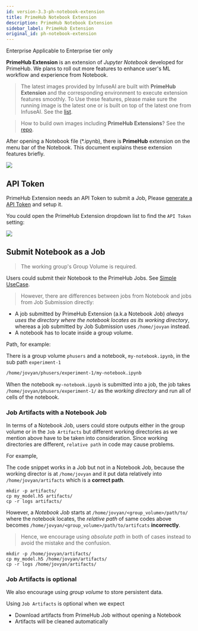 ```yaml
---
id: version-3.3-ph-notebook-extension
title: PrimeHub Notebook Extension
description: PrimeHub Notebook Extension
sidebar_label: PrimeHub Extension
original_id: ph-notebook-extension
---
```


<div class="ee-only tooltip">Enterprise
  <span class="tooltiptext">Applicable to Enterprise tier only</span>
</div>

**PrimeHub Extension** is an extension of *Jupyter Notebook* developed for PrimeHub. We plans to roll out more features to enhance user's ML workflow and experience from Notebook.


>The latest images provided by InfuseAI are built with **PrimeHub Extension** and the corresponding environment to execute extension features smoothly. To Use these features, please make sure the running image is the latest one or is built on top of the latest one from InfuseAI. See the [list](guide_manual/images-list).

> How to build own images including **PrimeHub Extensions**? See the [repo](https://github.com/InfuseAI/primehub-job/tree/master/jupyterlab_primehub).

After opening a Notebook file (*.ipynb), there is **PrimeHub** extension on the menu bar of the Notebook. This document explains these extension features briefly.

![](assets/ph-extension-menu.png)


## API Token

PrimeHub Extension needs an API Token to submit a Job, Please [generate a API Token](tasks/api-token) and setup it.

You could open the PrimeHub Extension dropdown list to find the `API Token` setting:

![](assets/ph-extension-token.png)


## Submit Notebook as a Job

>The working group's Group Volume is required.

Users could submit their Notebook to the PrimeHub Jobs. See [Simple UseCase](notebook-as-job).

>However, there are differences between jobs from Notebook and jobs from Job Submission directly:

* A job submitted by PrimeHub Extension (a.k.a Notebook Job) *always uses the directory where the notebook locates as its working directory*, whereas a job submitted by Job Submission uses `/home/jovyan` instead.
* A notebook has to locate inside a group volume.

Path, for example:

There is a group volume `phusers` and a notebook, `my-notebook.ipynb`, in the sub path `experiment-1`

```bash
/home/jovyan/phusers/experiment-1/my-notebook.ipynb
```

When the notebook `my-notebook.ipynb` is submitted into a job, the job takes `/home/jovyan/phusers/experiment-1/` as the *working directory* and run all of cells of the notebook.

### Job Artifacts with a Notebook Job

In terms of a Notebook Job, users could store outputs either in the group volume or in the `Job Artifacts` but different working directories as we mention above have to be taken into consideration. Since working directories are different, `relative path` in code may cause problems.

For example,

The code snippet works in a Job but not in a Notebook Job, because the working director is at `/home/jovyan` and it put data relatively into `/home/jovyan/artifacts` which is a **correct path**.

```
mkdir -p artifacts/
cp my_model.h5 artifacts/
cp -r logs artifacts/
```

However, a *Notebook Job* starts at `/home/jovyan/<group_volume>/path/to/` where the notebook locates, the *relative path* of same codes above becomes `/home/jovyan/<group_volume>/path/to/artifcats` **incorrectly**. 

>Hence, we encourage using *absolute path* in both of cases instead to avoid the mistake and the confusion.

```
mkdir -p /home/jovyan/artifacts/
cp my_model.h5 /home/jovyan/artifacts/
cp -r logs /home/jovyan/artifacts/
```

### Job Artifacts is optional

We also encourage using *group volume* to store persistent data.

Using `Job Artifacts` is optional when we expect

* Download artifacts from PrimeHub Job without opening a Notebook
* Artifacts will be cleaned automatically